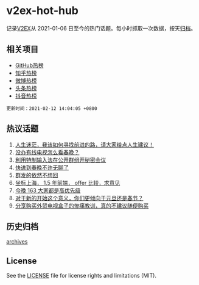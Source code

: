 # v2ex-hot-hub

 记录[V2EX](https://www.v2ex.com/)从 2021-01-06 日至今的热门话题。每小时抓取一次数据，按天[归档](archives)。
 
 ## 相关项目

- [GitHub热榜](https://github.com/lonnyzhang423/github-hot-hub)
- [知乎热榜](https://github.com/lonnyzhang423/zhihu-hot-hub)
- [微博热榜](https://github.com/lonnyzhang423/weibo-hot-hub)
- [头条热榜](https://github.com/lonnyzhang423/toutiao-hot-hub)
- [抖音热榜](https://github.com/lonnyzhang423/douyin-hot-hub)


 `更新时间：2021-02-12 14:04:05 +0800`

## 热议话题

1. [人生迷茫，我该如何寻找前进的路，请大家给点人生建议！](https://www.v2ex.com/t/752959)
1. [没办有线电视怎么看春晚？](https://www.v2ex.com/t/752939)
1. [利用特制输入法在公开群组开秘密会议](https://www.v2ex.com/t/752961)
1. [快进到春晚不许无聊了](https://www.v2ex.com/t/753020)
1. [群发的依然不想回](https://www.v2ex.com/t/752978)
1. [坐标上海， 1.5 年前端， offer 比较，求意见](https://www.v2ex.com/t/752950)
1. [今晚 163 大家都是高优先级](https://www.v2ex.com/t/752970)
1. [对于新的开始这个意义，你们更倾向于元旦还是春节？](https://www.v2ex.com/t/752956)
1. [分享购买外贸电视盒子的惨痛教训，真的不建议随便购买](https://www.v2ex.com/t/752999)

## 历史归档

[archives](archives)

## License

See the [LICENSE](LICENSE) file for license rights and limitations (MIT).
